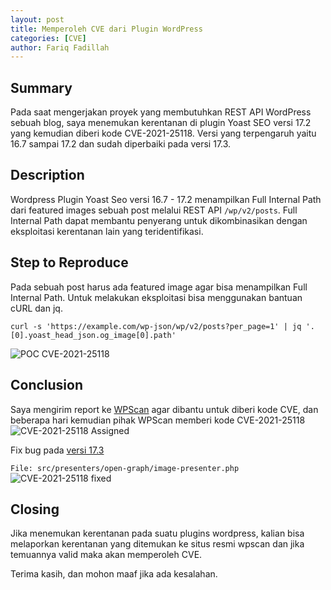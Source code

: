 ```yaml
---
layout: post
title: Memperoleh CVE dari Plugin WordPress
categories: [CVE]
author: Fariq Fadillah
---
```


## Summary
Pada saat mengerjakan proyek yang membutuhkan REST API WordPress sebuah blog, saya menemukan kerentanan di plugin Yoast SEO versi 17.2 yang kemudian diberi kode CVE-2021-25118. Versi yang terpengaruh yaitu 16.7 sampai 17.2 dan sudah diperbaiki pada versi 17.3.

## Description
Wordpress Plugin Yoast Seo versi 16.7 - 17.2 menampilkan Full Internal Path dari featured images sebuah post melalui REST API `/wp/v2/posts`. Full Internal Path dapat membantu penyerang untuk dikombinasikan dengan eksploitasi kerentanan lain yang teridentifikasi.

## Step to Reproduce
Pada sebuah post harus ada featured image agar bisa menampilkan Full Internal Path.
Untuk melakukan eksploitasi bisa menggunakan bantuan cURL dan jq.
```
curl -s 'https://example.com/wp-json/wp/v2/posts?per_page=1' | jq '.[0].yoast_head_json.og_image[0].path' 
```
<img src="https://infosec.zerobyte.id/images/CVE-2021-25118-poc.png" alt="POC CVE-2021-25118">

## Conclusion
Saya mengirim report ke [WPScan](https://wpscan.com/submit) agar dibantu untuk diberi kode CVE, dan beberapa hari kemudian pihak WPScan memberi kode CVE-2021-25118
<img src="https://infosec.zerobyte.id/images/CVE-2021-25118-assigned.png" alt="CVE-2021-25118 Assigned">

Fix bug pada [versi 17.3](https://plugins.trac.wordpress.org/changeset/2608691)

`File: src/presenters/open-graph/image-presenter.php` 
<img src="https://infosec.zerobyte.id/images/CVE-2021-25118-fix.png" alt="CVE-2021-25118 fixed">

## Closing
Jika menemukan kerentanan pada suatu plugins wordpress, kalian bisa melaporkan kerentanan yang ditemukan ke situs resmi wpscan dan jika temuannya valid maka akan memperoleh CVE.

Terima kasih, dan mohon maaf jika ada kesalahan.
